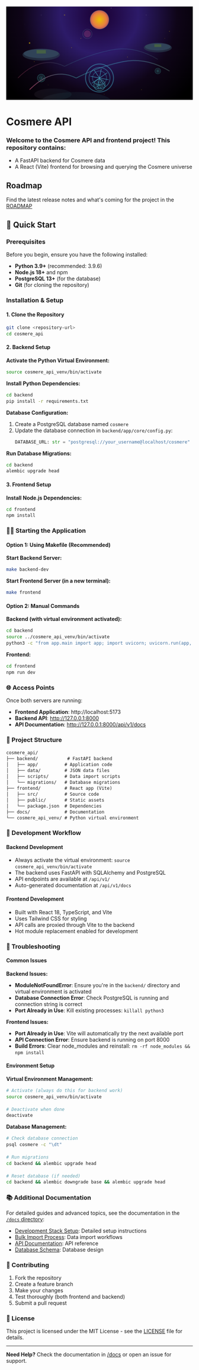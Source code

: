 !["A Cosmere-inspired image from Brandon Sanderson's fantasy universe"](/branding/cosmere_readme_banner.png)

# Cosmere API

### Welcome to the Cosmere API and frontend project! This repository contains:
- A FastAPI backend for Cosmere data
- A React (Vite) frontend for browsing and querying the Cosmere universe

## Roadmap

Find the latest release notes and what's coming for the project in the [ROADMAP](./ROADMAP.md)

## 🚀 Quick Start

### Prerequisites

Before you begin, ensure you have the following installed:

- **Python 3.9+** (recommended: 3.9.6)
- **Node.js 18+** and npm
- **PostgreSQL 13+** (for the database)
- **Git** (for cloning the repository)

### Installation & Setup

#### 1. Clone the Repository
```bash
git clone <repository-url>
cd cosmere_api
```

#### 2. Backend Setup

**Activate the Python Virtual Environment:**
```bash
source cosmere_api_venv/bin/activate
```

**Install Python Dependencies:**
```bash
cd backend
pip install -r requirements.txt
```

**Database Configuration:**
1. Create a PostgreSQL database named `cosmere`
2. Update the database connection in `backend/app/core/config.py`:
   ```python
   DATABASE_URL: str = "postgresql://your_username@localhost/cosmere"
   ```

**Run Database Migrations:**
```bash
cd backend
alembic upgrade head
```

#### 3. Frontend Setup

**Install Node.js Dependencies:**
```bash
cd frontend
npm install
```

### 🏃‍♂️ Starting the Application

#### Option 1: Using Makefile (Recommended)

**Start Backend Server:**
```bash
make backend-dev
```

**Start Frontend Server (in a new terminal):**
```bash
make frontend
```

#### Option 2: Manual Commands

**Backend (with virtual environment activated):**
```bash
cd backend
source ../cosmere_api_venv/bin/activate
python3 -c "from app.main import app; import uvicorn; uvicorn.run(app, host='127.0.0.1', port=8000, log_level='info')"
```

**Frontend:**
```bash
cd frontend
npm run dev
```

### 🌐 Access Points

Once both servers are running:

- **Frontend Application**: http://localhost:5173
- **Backend API**: http://127.0.0.1:8000
- **API Documentation**: http://127.0.0.1:8000/api/v1/docs

### 📁 Project Structure
```
cosmere_api/
├── backend/           # FastAPI backend
│   ├── app/          # Application code
│   ├── data/         # JSON data files
│   ├── scripts/      # Data import scripts
│   └── migrations/   # Database migrations
├── frontend/         # React app (Vite)
│   ├── src/          # Source code
│   ├── public/       # Static assets
│   └── package.json  # Dependencies
├── docs/             # Documentation
└── cosmere_api_venv/ # Python virtual environment
```

### 🔧 Development Workflow

#### Backend Development
- Always activate the virtual environment: `source cosmere_api_venv/bin/activate`
- The backend uses FastAPI with SQLAlchemy and PostgreSQL
- API endpoints are available at `/api/v1/`
- Auto-generated documentation at `/api/v1/docs`

#### Frontend Development
- Built with React 18, TypeScript, and Vite
- Uses Tailwind CSS for styling
- API calls are proxied through Vite to the backend
- Hot module replacement enabled for development

### 🐛 Troubleshooting

#### Common Issues

**Backend Issues:**
- **ModuleNotFoundError**: Ensure you're in the `backend/` directory and virtual environment is activated
- **Database Connection Error**: Check PostgreSQL is running and connection string is correct
- **Port Already in Use**: Kill existing processes: `killall python3`

**Frontend Issues:**
- **Port Already in Use**: Vite will automatically try the next available port
- **API Connection Error**: Ensure backend is running on port 8000
- **Build Errors**: Clear node_modules and reinstall: `rm -rf node_modules && npm install`

#### Environment Setup

**Virtual Environment Management:**
```bash
# Activate (always do this for backend work)
source cosmere_api_venv/bin/activate

# Deactivate when done
deactivate
```

**Database Management:**
```bash
# Check database connection
psql cosmere -c "\dt"

# Run migrations
cd backend && alembic upgrade head

# Reset database (if needed)
cd backend && alembic downgrade base && alembic upgrade head
```

### 📚 Additional Documentation

For detailed guides and advanced topics, see the documentation in the [`/docs` directory](./docs/):

- [Development Stack Setup](./docs/dev_stack_setup.md): Detailed setup instructions
- [Bulk Import Process](./docs/bulk_import.md): Data import workflows
- [API Documentation](./backend/docs/api_documentation.md): API reference
- [Database Schema](./backend/docs/database_schema.md): Database design

### 🤝 Contributing

1. Fork the repository
2. Create a feature branch
3. Make your changes
4. Test thoroughly (both frontend and backend)
5. Submit a pull request

### 📄 License

This project is licensed under the MIT License - see the [LICENSE](./LICENSE.md) file for details.

---

**Need Help?** Check the documentation in [/docs](./docs/) or open an issue for support. 